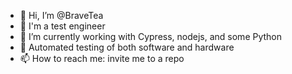 - 👋 Hi, I’m @BraveTea
- 👀 I'm a test engineer
- 🌱 I’m currently working with Cypress, nodejs, and some Python
- 💞️ Automated testing of both software and hardware  
- 📫 How to reach me: invite me to a repo
